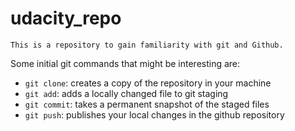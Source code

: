 # udacity_repo
```
This is a repository to gain familiarity with git and Github.
```

Some initial git commands that might be interesting are:

- `git clone`: creates a copy of the repository in your machine
- `git add`: adds a locally changed file to git staging
- `git commit`: takes a permanent snapshot of the staged files
- `git push`: publishes your local changes in the github repository